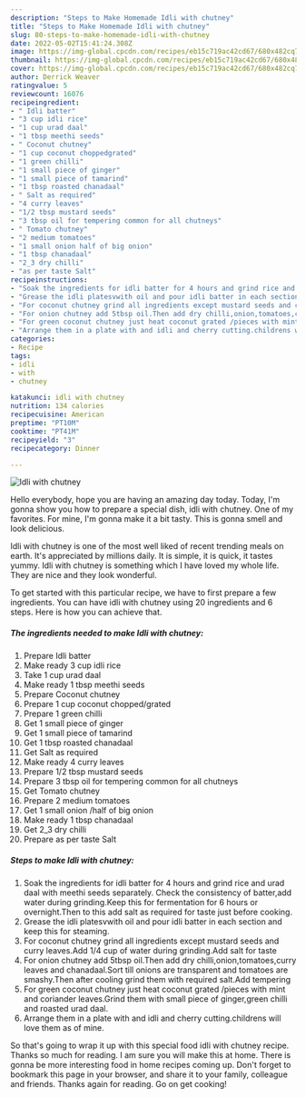 ```yaml
---
description: "Steps to Make Homemade Idli with chutney"
title: "Steps to Make Homemade Idli with chutney"
slug: 80-steps-to-make-homemade-idli-with-chutney
date: 2022-05-02T15:41:24.308Z
image: https://img-global.cpcdn.com/recipes/eb15c719ac42cd67/680x482cq70/idli-with-chutney-recipe-main-photo.jpg
thumbnail: https://img-global.cpcdn.com/recipes/eb15c719ac42cd67/680x482cq70/idli-with-chutney-recipe-main-photo.jpg
cover: https://img-global.cpcdn.com/recipes/eb15c719ac42cd67/680x482cq70/idli-with-chutney-recipe-main-photo.jpg
author: Derrick Weaver
ratingvalue: 5
reviewcount: 16076
recipeingredient:
- " Idli batter"
- "3 cup idli rice"
- "1 cup urad daal"
- "1 tbsp meethi seeds"
- " Coconut chutney"
- "1 cup coconut choppedgrated"
- "1 green chilli"
- "1 small piece of ginger"
- "1 small piece of tamarind"
- "1 tbsp roasted chanadaal"
- " Salt as required"
- "4 curry leaves"
- "1/2 tbsp mustard seeds"
- "3 tbsp oil for tempering common for all chutneys"
- " Tomato chutney"
- "2 medium tomatoes"
- "1 small onion half of big onion"
- "1 tbsp chanadaal"
- "2_3 dry chilli"
- "as per taste Salt"
recipeinstructions:
- "Soak the ingredients for idli batter for 4 hours and grind rice and urad daal with meethi seeds separately. Check the consistency of batter,add water during grinding.Keep this for fermentation for 6 hours or overnight.Then to this add salt as required for taste just before cooking."
- "Grease the idli platesvwith oil and pour idli batter in each section and keep this for steaming."
- "For coconut chutney grind all ingredients except mustard seeds and curry leaves.Add 1/4 cup of water during grinding.Add salt for taste"
- "For onion chutney add 5tbsp oil.Then add dry chilli,onion,tomatoes,curry leaves and chanadaal.Sort till onions are transparent and tomatoes are smashy.Then after cooling grind them with required salt.Add tempering"
- "For green coconut chutney just heat coconut grated /pieces with mint and coriander leaves.Grind them with small piece of ginger,green chilli and roasted urad daal."
- "Arrange them in a plate with and idli and cherry cutting.childrens will love them as of mine."
categories:
- Recipe
tags:
- idli
- with
- chutney

katakunci: idli with chutney 
nutrition: 134 calories
recipecuisine: American
preptime: "PT10M"
cooktime: "PT41M"
recipeyield: "3"
recipecategory: Dinner

---
```



![Idli with chutney](https://img-global.cpcdn.com/recipes/eb15c719ac42cd67/680x482cq70/idli-with-chutney-recipe-main-photo.jpg)

Hello everybody, hope you are having an amazing day today. Today, I'm gonna show you how to prepare a special dish, idli with chutney. One of my favorites. For mine, I'm gonna make it a bit tasty. This is gonna smell and look delicious.



Idli with chutney is one of the most well liked of recent trending meals on earth. It's appreciated by millions daily. It is simple, it is quick, it tastes yummy. Idli with chutney is something which I have loved my whole life. They are nice and they look wonderful.


To get started with this particular recipe, we have to first prepare a few ingredients. You can have idli with chutney using 20 ingredients and 6 steps. Here is how you can achieve that.

<!--inarticleads1-->

##### The ingredients needed to make Idli with chutney:

1. Prepare  Idli batter
1. Make ready 3 cup idli rice
1. Take 1 cup urad daal
1. Make ready 1 tbsp meethi seeds
1. Prepare  Coconut chutney
1. Prepare 1 cup coconut chopped/grated
1. Prepare 1 green chilli
1. Get 1 small piece of ginger
1. Get 1 small piece of tamarind
1. Get 1 tbsp roasted chanadaal
1. Get  Salt as required
1. Make ready 4 curry leaves
1. Prepare 1/2 tbsp mustard seeds
1. Prepare 3 tbsp oil for tempering common for all chutneys
1. Get  Tomato chutney
1. Prepare 2 medium tomatoes
1. Get 1 small onion /half of big onion
1. Make ready 1 tbsp chanadaal
1. Get 2_3 dry chilli
1. Prepare as per taste Salt




<!--inarticleads2-->

##### Steps to make Idli with chutney:

1. Soak the ingredients for idli batter for 4 hours and grind rice and urad daal with meethi seeds separately. Check the consistency of batter,add water during grinding.Keep this for fermentation for 6 hours or overnight.Then to this add salt as required for taste just before cooking.
1. Grease the idli platesvwith oil and pour idli batter in each section and keep this for steaming.
1. For coconut chutney grind all ingredients except mustard seeds and curry leaves.Add 1/4 cup of water during grinding.Add salt for taste
1. For onion chutney add 5tbsp oil.Then add dry chilli,onion,tomatoes,curry leaves and chanadaal.Sort till onions are transparent and tomatoes are smashy.Then after cooling grind them with required salt.Add tempering
1. For green coconut chutney just heat coconut grated /pieces with mint and coriander leaves.Grind them with small piece of ginger,green chilli and roasted urad daal.
1. Arrange them in a plate with and idli and cherry cutting.childrens will love them as of mine.




So that's going to wrap it up with this special food idli with chutney recipe. Thanks so much for reading. I am sure you will make this at home. There is gonna be more interesting food in home recipes coming up. Don't forget to bookmark this page in your browser, and share it to your family, colleague and friends. Thanks again for reading. Go on get cooking!
